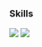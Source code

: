 <div>
  <h3>Skills</h3>
  
  <p dir="auto">
    <a><img src="https://img.shields.io/badge/Java-ff8e1a?style=flat-square&logo=Java&logoColor=white"/></a>
    <a><img src="https://img.shields.io/badge/Spring-3DDC84?style=flat-square&logo=Spring&logoColor=white"/></a>
  </p>
</div>
